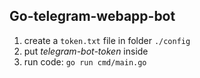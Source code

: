 ## Go-telegram-webapp-bot

1. create a `token.txt` file in folder `./config`
1. put *telegram-bot-token* inside
1. run code: `go run cmd/main.go`
